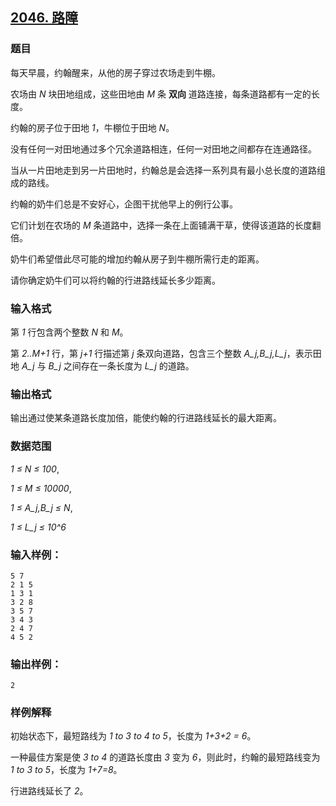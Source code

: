 ## [2046. 路障](https://www.acwing.com/problem/content/2048/)

### 题目

每天早晨，约翰醒来，从他的房子穿过农场走到牛棚。

农场由 *N* 块田地组成，这些田地由 *M* 条 **双向** 道路连接，每条道路都有一定的长度。

约翰的房子位于田地 *1*，牛棚位于田地 *N*。

没有任何一对田地通过多个冗余道路相连，任何一对田地之间都存在连通路径。

当从一片田地走到另一片田地时，约翰总是会选择一系列具有最小总长度的道路组成的路线。

约翰的奶牛们总是不安好心，企图干扰他早上的例行公事。

它们计划在农场的 *M* 条道路中，选择一条在上面铺满干草，使得该道路的长度翻倍。

奶牛们希望借此尽可能的增加约翰从房子到牛棚所需行走的距离。

请你确定奶牛们可以将约翰的行进路线延长多少距离。

### 输入格式

第 *1* 行包含两个整数 *N* 和 *M*。

第 *2..M+1* 行，第 *j+1* 行描述第 *j* 条双向道路，包含三个整数 *A_j,B_j,L_j*，表示田地 *A_j* 与 *B_j* 之间存在一条长度为 *L_j* 的道路。

### 输出格式

输出通过使某条道路长度加倍，能使约翰的行进路线延长的最大距离。

### 数据范围

*1 ≤ N ≤ 100*,

*1 ≤ M ≤ 10000*,

*1 ≤ A_j,B_j ≤ N*,

*1 ≤ L_j ≤ 10^6*

### 输入样例：

```
5 7
2 1 5
1 3 1
3 2 8
3 5 7
3 4 3
2 4 7
4 5 2
```

### 输出样例：

```
2
```

### 样例解释

初始状态下，最短路线为 *1 to 3 to 4 to 5*，长度为 *1+3+2 = 6*。

一种最佳方案是使 *3 to 4* 的道路长度由 *3* 变为 *6*，则此时，约翰的最短路线变为 *1 to 3 to 5*，长度为 *1+7=8*。

行进路线延长了 *2*。
